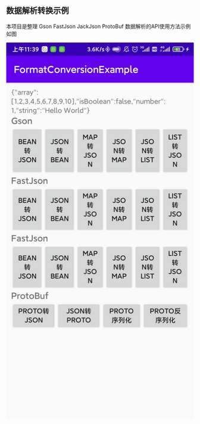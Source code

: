 ## 数据解析转换示例
本项目是整理 Gson FastJson JackJson ProtoBuf 数据解析的API使用方法示例
如图

![2ccbca06caf1f39b4b4dc0ad2de921a.jpg](https://github.com/e9ab98e991ab/FormatConversionExample/blob/master/image/2ccbca06caf1f39b4b4dc0ad2de921a.jpg?raw=true)
